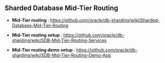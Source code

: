  ## Sharded Database Mid-Tier Routing
 
 
 - **Mid-Tier routing** : https://github.com/oracle/db-sharding/wiki/Sharded-Database-Mid-Tier-Routing 

 - **Mid-Tier routing setup** :  https://github.com/oracle/db-sharding/wiki/SDB-Mid-Tier-Routing-Services

- **Mid-Tier routing demo setup** :  https://github.com/oracle/db-sharding/wiki/SDB-Mid-Tier-Routing-Demo-App
